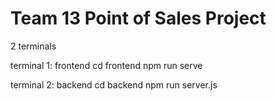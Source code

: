# Team 13 Point of Sales Project

2 terminals

terminal 1: frontend
cd frontend
npm run serve

terminal 2: backend
cd backend
npm run server.js
